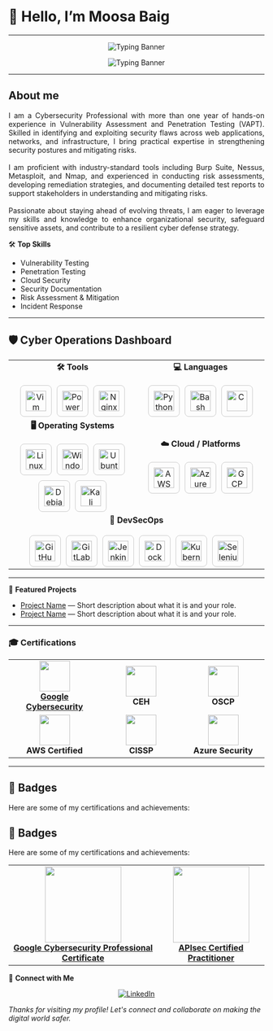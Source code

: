 # 👋 Hello, I’m Moosa Baig
---
<!-- Banner -->
<p align="center">
  <img src="https://readme-typing-svg.herokuapp.com?font=Courier&weight=600&size=30&pause=1000&color=00F7FF&center=true&vCenter=true&width=800&lines=How+you+doin'?" alt="Typing Banner" />
</p>

<p align="center">
  <img src="https://readme-typing-svg.herokuapp.com?font=Courier&weight=600&size=30&pause=100&color=00F7FF&center=true&vCenter=true&width=800&lines=Winners+don't+make+excuses" alt="Typing Banner" />
</p>

----
## About me

<p align="justify">
I am a Cybersecurity Professional with more than one year of hands-on experience in Vulnerability Assessment and Penetration Testing (VAPT). Skilled in identifying and exploiting security flaws across web applications, networks, and infrastructure, I bring practical expertise in strengthening security postures and mitigating risks.  
<br><br>
I am proficient with industry-standard tools including Burp Suite, Nessus, Metasploit, and Nmap, and experienced in conducting risk assessments, developing remediation strategies, and documenting detailed test reports to support stakeholders in understanding and mitigating risks.  
<br><br>
Passionate about staying ahead of evolving threats, I am eager to leverage my skills and knowledge to enhance organizational security, safeguard sensitive assets, and contribute to a resilient cyber defense strategy. 
</p>



🛠️ **Top Skills**
- Vulnerability Testing
- Penetration Testing
- Cloud Security
- Security Documentation
- Risk Assessment & Mitigation
- Incident Response

---
## 🛡️ Cyber Operations Dashboard

<table align="center">
  <tr>
    <td align="center" width="50%">
      <b>🛠️ Tools</b><br><br>
      <div style="display: flex; gap: 10px; justify-content: center;">
        <a href="https://www.vim.org/" target="_blank" style="width:60px; height:60px; display:flex; align-items:center; justify-content:center; border:1px solid #ccc; border-radius:8px;">
          <img src="https://skillicons.dev/icons?i=vim" alt="Vim" width="40" />
        </a>
        <a href="https://docs.microsoft.com/en-us/powershell/" target="_blank" style="width:60px; height:60px; display:flex; align-items:center; justify-content:center; border:1px solid #ccc; border-radius:8px;">
          <img src="https://skillicons.dev/icons?i=powershell" alt="PowerShell" width="40" />
        </a>
        <a href="https://www.nginx.com/" target="_blank" style="width:60px; height:60px; display:flex; align-items:center; justify-content:center; border:1px solid #ccc; border-radius:8px;">
          <img src="https://skillicons.dev/icons?i=nginx" alt="Nginx" width="40" />
        </a>
      </div>
    </td>
    <td align="center" width="50%">
      <b>💻 Languages</b><br><br>
      <div style="display: flex; gap: 10px; justify-content: center;">
        <a href="https://www.python.org/" target="_blank" style="width:60px; height:60px; display:flex; align-items:center; justify-content:center; border:1px solid #ccc; border-radius:8px;">
          <img src="https://skillicons.dev/icons?i=python" alt="Python" width="40" />
        </a>
        <a href="https://www.gnu.org/software/bash/" target="_blank" style="width:60px; height:60px; display:flex; align-items:center; justify-content:center; border:1px solid #ccc; border-radius:8px;">
          <img src="https://skillicons.dev/icons?i=bash" alt="Bash" width="40" />
        </a>
        <a href="https://en.cppreference.com/w/c/language" target="_blank" style="width:60px; height:60px; display:flex; align-items:center; justify-content:center; border:1px solid #ccc; border-radius:8px;">
          <img src="https://skillicons.dev/icons?i=c" alt="C" width="40" />
        </a>
      </div>
    </td>
  </tr>
  <tr>
    <td align="center" width="50%">
      <b>🖥️ Operating Systems</b><br><br>
      <div style="display: flex; gap: 10px; justify-content: center; flex-wrap: wrap;">
        <a href="https://www.linux.org/" target="_blank" style="width:60px; height:60px; display:flex; align-items:center; justify-content:center; border:1px solid #ccc; border-radius:8px;">
          <img src="https://skillicons.dev/icons?i=linux" alt="Linux" width="40" />
        </a>
        <a href="https://www.microsoft.com/en-us/windows/" target="_blank" style="width:60px; height:60px; display:flex; align-items:center; justify-content:center; border:1px solid #ccc; border-radius:8px;">
          <img src="https://skillicons.dev/icons?i=windows" alt="Windows" width="40" />
        </a>
        <a href="https://ubuntu.com/" target="_blank" style="width:60px; height:60px; display:flex; align-items:center; justify-content:center; border:1px solid #ccc; border-radius:8px;">
          <img src="https://skillicons.dev/icons?i=ubuntu" alt="Ubuntu" width="40" />
        </a>
        <a href="https://www.debian.org/" target="_blank" style="width:60px; height:60px; display:flex; align-items:center; justify-content:center; border:1px solid #ccc; border-radius:8px;">
          <img src="https://skillicons.dev/icons?i=debian" alt="Debian" width="40" />
        </a>
        <a href="https://www.kali.org/" target="_blank" style="width:60px; height:60px; display:flex; align-items:center; justify-content:center; border:1px solid #ccc; border-radius:8px;">
          <img src="https://skillicons.dev/icons?i=kali" alt="Kali Linux" width="40" />
        </a>
      </div>
    </td>
    <td align="center" width="50%">
      <b>☁️ Cloud / Platforms</b><br><br>
      <div style="display: flex; gap: 10px; justify-content: center;">
        <a href="https://aws.amazon.com/" target="_blank" style="width:60px; height:60px; display:flex; align-items:center; justify-content:center; border:1px solid #ccc; border-radius:8px;">
          <img src="https://skillicons.dev/icons?i=aws" alt="AWS" width="40" />
        </a>
        <a href="https://azure.microsoft.com/" target="_blank" style="width:60px; height:60px; display:flex; align-items:center; justify-content:center; border:1px solid #ccc; border-radius:8px;">
          <img src="https://skillicons.dev/icons?i=azure" alt="Azure" width="40" />
        </a>
        <a href="https://cloud.google.com/" target="_blank" style="width:60px; height:60px; display:flex; align-items:center; justify-content:center; border:1px solid #ccc; border-radius:8px;">
          <img src="https://skillicons.dev/icons?i=gcp" alt="GCP" width="40" />
        </a>
      </div>
    </td>
  </tr>
  <tr>
    <td align="center" colspan="2" width="100%">
      <b>🔐 DevSecOps</b><br><br>
      <div style="display: flex; gap: 10px; justify-content: center; flex-wrap: wrap;">
        <a href="https://github.com/" target="_blank" style="width:60px; height:60px; display:flex; align-items:center; justify-content:center; border:1px solid #ccc; border-radius:8px;">
          <img src="https://skillicons.dev/icons?i=github" alt="GitHub" width="40" />
        </a>
        <a href="https://gitlab.com/" target="_blank" style="width:60px; height:60px; display:flex; align-items:center; justify-content:center; border:1px solid #ccc; border-radius:8px;">
          <img src="https://skillicons.dev/icons?i=gitlab" alt="GitLab" width="40" />
        </a>
        <a href="https://www.jenkins.io/" target="_blank" style="width:60px; height:60px; display:flex; align-items:center; justify-content:center; border:1px solid #ccc; border-radius:8px;">
          <img src="https://skillicons.dev/icons?i=jenkins" alt="Jenkins" width="40" />
        </a>
        <a href="https://www.docker.com/" target="_blank" style="width:60px; height:60px; display:flex; align-items:center; justify-content:center; border:1px solid #ccc; border-radius:8px;">
          <img src="https://skillicons.dev/icons?i=docker" alt="Docker" width="40" />
        </a>
        <a href="https://kubernetes.io/" target="_blank" style="width:60px; height:60px; display:flex; align-items:center; justify-content:center; border:1px solid #ccc; border-radius:8px;">
          <img src="https://skillicons.dev/icons?i=kubernetes" alt="Kubernetes" width="40" />
        </a>
        <a href="https://www.selenium.dev/" target="_blank" style="width:60px; height:60px; display:flex; align-items:center; justify-content:center; border:1px solid #ccc; border-radius:8px;">
          <img src="https://skillicons.dev/icons?i=selenium" alt="Selenium" width="40" />
        </a>
      </div>
    </td>
  </tr>
</table>

---

🚀 **Featured Projects**
<!-- Add your favorite projects below! Replace these placeholders with your own repositories. -->
- [Project Name](#) — Short description about what it is and your role.
- [Project Name](#) — Short description about what it is and your role.


---
### 🎓 Certifications  

<table align="center">
<tr>
    <td align="center" width="200px">
      <img src="https://img.icons8.com/color/96/google-logo.png" width="60"/><br>
      <b><a href="https://drive.google.com/file/d/1Ifkb7sKjSb-1ydCEwHqwqVN3Hk9_Dfey/view?usp=sharing" target="_blank">Google Cybersecurity</a></b>
    </td>
    <td align="center" width="200px">
      <img src="https://img.icons8.com/color/96/hacker.png" width="60"/><br>
      <b>CEH</b>
    </td>
    <td align="center" width="200px">
      <img src="https://img.icons8.com/color/96/cyber-security.png" width="60"/><br>
      <b>OSCP</b>
    </td>
  </tr>
  <tr>
    <td align="center" width="200px">
      <img src="https://img.icons8.com/color/96/cloud.png" width="60"/><br>
      <b>AWS Certified</b>
    </td>
    <td align="center" width="200px">
      <img src="https://img.icons8.com/color/96/shield.png" width="60"/><br>
      <b>CISSP</b>
    </td>
    <td align="center" width="200px">
      <img src="https://img.icons8.com/color/96/azure.png" width="60"/><br>
      <b>Azure Security</b>
    </td>
  </tr>
</table>

---
## 🏅 Badges

Here are some of my certifications and achievements:

## 🏅 Badges

Here are some of my certifications and achievements:

<table align="center">
  <tr>
    <td align="center">
      <a href="https://www.credly.com/badges/4ca64578-c964-4f33-a16b-61d4b9636c13/public_url">
        <img src="https://raw.githubusercontent.com/moosabaig/Certificates/main/google-cybersecurity-professional-certificate-v2.png" width="150"/><br>
        <b>Google Cybersecurity Professional Certificate</b>
      </a>
    </td>
    <td align="center">
      <a href="https://www.credly.com/badges/2f877584-935b-415b-a8ca-72ea5a2ecc48/public_url">
        <img src="https://raw.githubusercontent.com/moosabaig/Certificates/ba946a3e7f37e5c9bc0fabc9e1e4c564c8204a46/apisec-certified-practitioner.png" width="150"/><br>
        <b>APIsec Certified Practitioner</b>
      </a>
    </td>
  </tr>
</table>


🔗 **Connect with Me**
<p align="center">
  <a href="https://www.linkedin.com/in/moosa-baig-868240273" target="_blank">
    <img src="https://skillicons.dev/icons?i=linkedin" alt="LinkedIn" />
  </a>
</p>

_Thanks for visiting my profile! Let's connect and collaborate on making the digital world safer._
